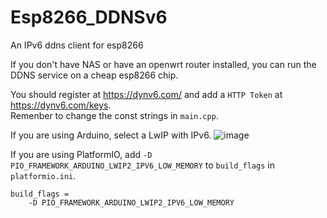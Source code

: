 # Esp8266_DDNSv6
An IPv6 ddns client for esp8266  

If you don't have NAS or have an openwrt router installed, you can run the DDNS service on a cheap esp8266 chip.  

You should register at https://dynv6.com/ and add a `HTTP Token` at https://dynv6.com/keys.  
Remenber to change the const strings in `main.cpp`.

If you are using Arduino, select a LwIP with IPv6.
![image](https://user-images.githubusercontent.com/31466039/152389799-9d08b210-bed6-482b-b7f9-7cfaeaad1749.png)

If you are using PlatformIO, add `-D PIO_FRAMEWORK_ARDUINO_LWIP2_IPV6_LOW_MEMORY` to `build_flags` in `platformio.ini`.
```
build_flags =
    -D PIO_FRAMEWORK_ARDUINO_LWIP2_IPV6_LOW_MEMORY
```
